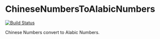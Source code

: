 ChineseNumbersToAlabicNumbers
=============================
[![Build Status](https://travis-ci.org/panghea/ChineseNumbersToAlabicNumbers.svg?branch=master)](https://travis-ci.org/panghea/ChineseNumbersToAlabicNumbers)

 Chinese Numbers convert to Alabic Numbers.
